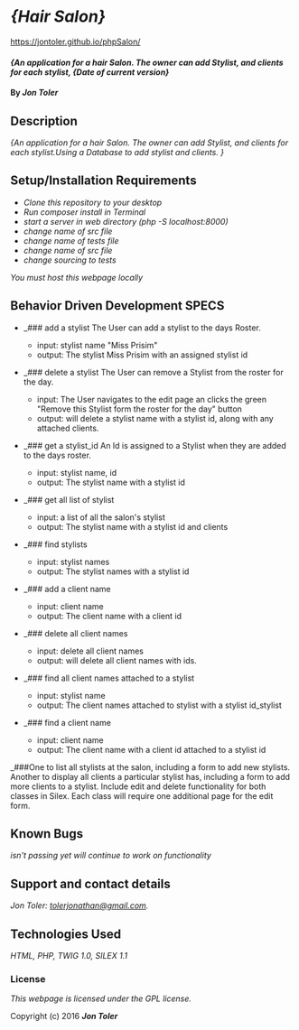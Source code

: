 # _{Hair Salon}_
https://jontoler.github.io/phpSalon/
#### _{An application for a hair Salon. The owner can add Stylist, and clients for each stylist, {Date of current version}_

#### By _**Jon Toler**_

## Description

_{An application for a hair Salon. The owner can add Stylist, and clients for each stylist.Using a Database to add stylist and clients. }_

## Setup/Installation Requirements

* _Clone this repository to your desktop_
* _Run composer install in Terminal_
* _start a server in web directory (php -S localhost:8000)_
* _change name of src file_
* _change name of tests file_
* _change name of src file_
* _change sourcing to tests_

_You must host this webpage locally_

## Behavior Driven Development SPECS

* _### add a stylist
The User can add a stylist to the days Roster.
    * input: stylist name "Miss Prisim"
    * output: The stylist Miss Prisim with an assigned stylist id

* _### delete a stylist
The User can remove a Stylist from the roster for the day.
    * input: The User navigates to the edit page an clicks the green "Remove this Stylist form the roster for the day" button
    * output: will delete a stylist name with a stylist id, along with any attached clients.

* _### get a stylist_id
An Id is assigned to a Stylist when they are added to the days roster.
    * input: stylist name, id
    * output: The stylist name with a stylist id

* _### get all list of stylist
    * input: a list of all the salon's stylist
    * output: The stylist name with a stylist id and clients

* _### find stylists
    * input: stylist names
    * output: The stylist names with a stylist id

* _### add a client name
    * input: client name
    * output: The client name with a client id

* _### delete all client names
    * input: delete all client names
    * output: will delete all client names with ids.

* _### find all client names attached to a stylist
    * input: stylist name
    * output: The client names attached to stylist with a stylist id_stylist

* _### find a client name
    * input: client name
    * output: The client name with a client id attached to a stylist id               



_###One to list all stylists at the salon, including a form to add new stylists.
Another to display all clients a particular stylist has, including a form to add more clients to a stylist.
Include edit and delete functionality for both classes in Silex. Each class will require one additional page for the edit form.



## Known Bugs

_isn't passing yet will continue to work on functionality_

## Support and contact details

_Jon Toler: tolerjonathan@gmail.com._

## Technologies Used

_HTML,
PHP,
TWIG 1.0,
SILEX 1.1_

### License

*This webpage is licensed under the GPL license.*

Copyright (c) 2016 **_Jon Toler_**

